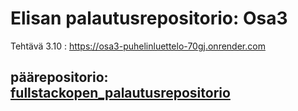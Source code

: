 # Elisan palautusrepositorio: Osa3
Tehtävä 3.10 : https://osa3-puhelinluettelo-70gj.onrender.com

## päärepositorio: [fullstackopen_palautusrepositorio](https://github.com/Eppepa03/fullstackopen_palautusrepositorio)



